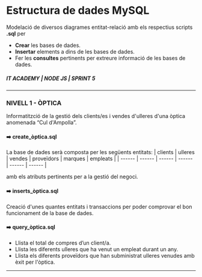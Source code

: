 # Estructura de dades MySQL

Modelació de diversos diagrames entitat-relació amb els respectius scripts **.sql** per
- **Crear** les bases de dades.
- **Insertar** elements a dins de les bases de dades.
- Fer les **consultes** pertinents per extreure informació de les bases de dades.

##### IT ACADEMY | NODE JS | SPRINT 5
-------------------------

### NIVELL 1 - ÒPTICA
Informatitzció de la gestió dels clients/es i vendes d'ulleres d'una òptica anomenada “Cul d'Ampolla”.

#### :arrow_right: **create_òptica.sql**

La base de dades serà composta per les següents entitats:
| clients | ulleres | vendes | proveïdors | marques | empleats |
| ------ | ------ | ------ | ------ | ------ | ------ |

amb els atributs pertinents per a la gestió del negoci.


#### :arrow_right: **inserts_òptica.sql**

Creació d'unes quantes entitats i transaccions per poder comprovar el bon funcionament de la base de dades.


#### :arrow_right: **query_òptica.sql**

- Llista el total de compres d’un client/a.
- Llista les diferents ulleres que ha venut un empleat durant un any.
- Llista els diferents proveïdors que han subministrat ulleres venudes amb èxit per l'òptica.

-----------------------------






